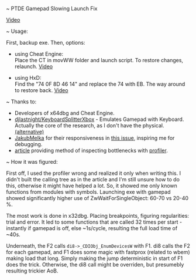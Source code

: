 ~ PTDE Gamepad Slowing Launch Fix 

[Video](https://youtu.be/G1kuDG4aM_A)

~ Usage:  

First, backup exe. Then, options:

- using Cheat Engine:  
Place the CT in movWW folder and launch script. To restore changes, relaunch. [Video](https://youtu.be/G1kuDG4aM_A?t=88)

- using HxD:  
Find the "74 0F 8D 46 14" and replace the 74 with EB. The way around to restore back. [Video](https://youtu.be/G1kuDG4aM_A?t=125)

~ Thanks to:  
- Developers of x64dbg and Cheat Engine.
- [djlastnight/KeyboardSplitterXbox](https://github.com/djlastnight/KeyboardSplitterXbox) - Emulates Gamepad with Keyboard. Actually the core of the research, as I don't have the physical. [(alternative)](https://steamcommunity.com/sharedfiles/filedetails/?id=2140751909)  
- [JakubMelka](https://github.com/JakubMelka) for their responsiveness in [this issue](https://github.com/JakubMelka/PDF4QT/issues/38), inspiring me for debugging.  
- [article](https://nee.lv/2021/02/28/How-I-cut-GTA-Online-loading-times-by-70/) providing method of inspecting bottlenecks with [profiler](https://lukestackwalker.sourceforge.net/). 

~ How it was figured:

First off, I used the profiler wrong and realized it only when writing this. I didn't built the calling tree as in the article and I'm still unsure how to do this, otherwise it might have helped a lot. So, it showed me only known functions from modules with symbols. Launching exe with gamepad showed significantly higher use of ZwWaitForSingleObject: 60-70 vs 20-40 %. 
  
The most work is done in x32dbg. Placing breakpoints, figuring regularities: trial and error. It led to some functions that are called 32 times per start - instantly if gamepad is off, else ~1s/cycle, resulting the full load time of ~40s.  

Underneath, the F2 calls `di8->_CDIObj_EnumDevicesW` with F1. di8 calls the F2 for each gamepad, and F1 does some magic with fastprox (related to wbem) making load that long. Simply making the jump deterministic in start of F1 does the trick. Otherwise, the di8 call might be overriden, but presumebly resulting trickier AoB.  